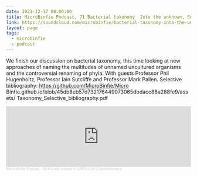 ```yaml
---
date: 2021-12-17 00:00:00
title: MicroBinfie Podcast, 71 Bacterial taxonomy  Into the unknown, SeqCode, naming uncultured multitudes and renaming of phyla
link: https://soundcloud.com/microbinfie/bacterial-taxonomy-into-the-unknown-seqcode-naming-uncultured-multitudes-and-renaming-of-phyla
layout: page
tags:
  - microbinfie
  - podcast
---
```


We finish our discussion on bacterial taxonomy, this time looking at
new approaches of naming the multitudes of unnamed uncultured
organisms and the controversial renaming of phyla. With guests
Professor Phil Hugenholtz, Professor Iain Sutcliffe and Professor Mark
Pallen. Selective bibliography: https://github.com/MicroBinfie/Micro
Binfie.github.io/blob/45db8eb57d732176449073065dbdacc88a288fe9/assets/
Taxonomy_Selective_bibliography.pdf

<iframe width="100%" height="166" scrolling="no" frameborder="no" allow="autoplay" src="https://w.soundcloud.com/player/?url=https%3A//api.soundcloud.com/tracks/1179597649&color=%23ff5500&auto_play=false&hide_related=false&show_comments=true&show_user=true&show_reposts=false&show_teaser=false"></iframe><div style="font-size: 10px; color: #cccccc;line-break: anywhere;word-break: normal;overflow: hidden;white-space: nowrap;text-overflow: ellipsis; font-family: Interstate,Lucida Grande,Lucida Sans Unicode,Lucida Sans,Garuda,Verdana,Tahoma,sans-serif;font-weight: 100;"><a href="https://soundcloud.com/microbinfie" title="Micro Binfie Podcast" target="_blank" style="color: #cccccc; text-decoration: none;">Micro Binfie Podcast</a> · <a href="https://soundcloud.com/microbinfie/40-a-crash-course-in-sars-cov-2-bioinformatics" title="71 Bacterial taxonomy  Into the unknown, SeqCode, naming uncultured multitudes and renaming of phyla" target="_blank" style="color: #cccccc; text-decoration: none;">40 A crash course in SARS-CoV-2 bioinformatics</a></div>
